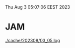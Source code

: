 Thu Aug  3 05:07:06 EEST 2023
# JAM
<a href='./cache/202308/03_05.log'>./cache/202308/03_05.log</a>
